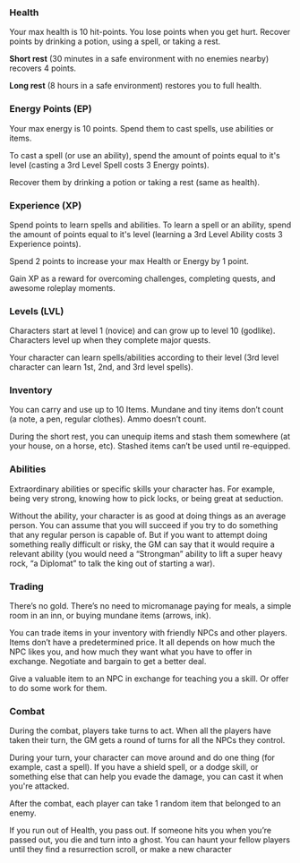 ### Health
Your max health is 10 hit-points. You lose points when you get hurt. Recover points by drinking a potion, using a spell, or taking a rest.

**Short rest** (30 minutes in a safe environment with no enemies nearby) recovers 4 points.

**Long rest** (8 hours in a safe environment) restores you to full health.

### Energy Points (EP)
Your max energy is 10 points. Spend them to cast spells, use abilities or items.

To cast a spell (or use an ability), spend the amount of points equal to it's level (casting a 3rd Level Spell costs 3 Energy points).

Recover them by drinking a potion or taking a rest (same as health).

### Experience (XP)
Spend points to learn spells and abilities. To learn a spell or an ability, spend the amount of points equal to it's level (learning a 3rd Level Ability costs 3 Experience points).

Spend 2 points to increase your max Health or Energy by 1 point.

Gain XP as a reward for overcoming challenges, completing quests, and awesome roleplay moments.

### Levels (LVL)

Characters start at level 1 (novice) and can grow up to level 10 (godlike). Characters level up when they complete major quests.

Your character can learn spells/abilities according to their level (3rd level character can learn 1st, 2nd, and 3rd level spells).

### Inventory
You can carry and use up to 10 Items. Mundane and tiny items don’t count (a note, a pen, regular clothes). Ammo doesn’t count.

During the short rest, you can unequip items and stash them somewhere (at your house, on a horse, etc). Stashed items can’t be used until re-equipped.



<div class="column-break"></div>

### Abilities
Extraordinary abilities or specific skills your character has. For example, being very strong, knowing how to pick locks, or being great at seduction.


Without the ability, your character is as good at doing things as an average person. You can assume that you will succeed if you try to do something that any regular person is capable of. But if you want to attempt doing something really difficult or risky, the GM can say that it would require a relevant ability (you would need a   “Strongman” ability to lift a super heavy rock, “a Diplomat” to talk the king out of starting a war).

### Trading
There’s no gold. There’s no need to micromanage paying for meals, a simple room in an inn, or buying mundane items (arrows, ink).


You can trade items in your inventory with friendly NPCs and other players. Items don’t have a predetermined price. It all depends on how much the NPC likes you, and how much they want what you have to offer in exchange. Negotiate and bargain to get a better deal.

Give a valuable item to an NPC in exchange for teaching you a skill. Or offer to do some work for them.

### Combat
During the combat, players take turns to act. When all the players have taken their turn, the GM gets a round of turns for all the NPCs they control. 

During your turn, your character can move around and do one thing (for example, cast a spell). If you have a shield spell, or a dodge skill, or something else that can help you evade the damage, you can cast it when you're attacked. 


After the combat, each player can take 1 random item that belonged to an enemy.

If you run out of Health, you pass out. If someone hits you when you’re passed out, you die and turn into a ghost. You can haunt your fellow players until they find a resurrection scroll, or make a new character


